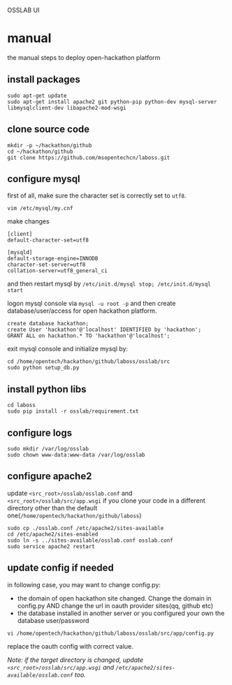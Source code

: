 OSSLAB UI

# manual
the manual steps to deploy open-hackathon platform

## install packages

```
sudo apt-get update
sudo apt-get install apache2 git python-pip python-dev mysql-server libmysqlclient-dev libapache2-mod-wsgi
```

## clone source code

```
mkdir -p ~/hackathon/github
cd ~/hackathon/github
git clone https://github.com/msopentechcn/laboss.git
```
## configure mysql
first of all, make sure the character set is correctly set to `utf8`.
```
vim /etc/mysql/my.cnf
```
make changes
```
[client]
default-character-set=utf8

[mysqld]
default-storage-engine=INNODB
character-set-server=utf8
collation-server=utf8_general_ci
```
and then restart mysql by `/etc/init.d/mysql stop; /etc/init.d/mysql start`


logon mysql console via `mysql -u root -p` and then create database/user/access for open hackathon platform.

```
create database hackathon;
create User 'hackathon'@'localhost' IDENTIFIED by 'hackathon';
GRANT ALL on hackathon.* TO 'hackathon'@'localhost';
```
exit mysql console and initialize mysql by:

```
cd /home/opentech/hackathon/github/laboss/osslab/src
sudo python setup_db.py
```

## install python libs

```
cd laboss
sudo pip install -r osslab/requirement.txt
```

## configure logs

```
sudo mkdir /var/log/osslab
sudo chown www-data:www-data /var/log/osslab
```

## configure apache2
update `<src_root>/osslab/osslab.conf` and `<src_root>/osslab/src/app.wsgi` if you clone your code in a different directory other than
the default one(`/home/opentech/hackathon/github/laboss`)

```
sudo cp ./osslab.conf /etc/apache2/sites-available
cd /etc/apache2/sites-enabled
sudo ln -s ../sites-available/osslab.conf osslab.conf
sudo service apache2 restart
```

## update config if needed
in following case, you may want to change config.py:
- the domain of open hackathon site changed. Change the domain in config.py AND change the url in oauth provider sites(qq, github etc)
- the database installed in another server or you configured your own the database user/password

```
vi /home/opentech/hackathon/github/laboss/osslab/src/app/config.py
```
replace the oauth config with correct value.


_Note: if the target directory is changed, update `<src_root>/osslab/src/app.wsgi` and `/etc/apache2/sites-available/osslab.conf` too._